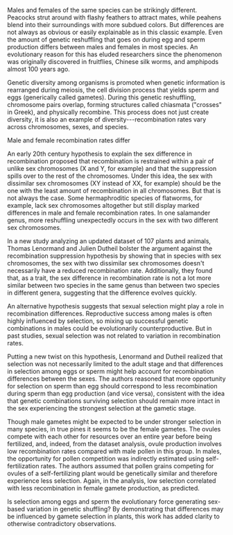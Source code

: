 Males and females of the same species can be strikingly different.
Peacocks strut around with flashy feathers to attract mates, while
peahens blend into their surroundings with more subdued colors. But
differences are not always as obvious or easily explainable as in this
classic example. Even the amount of genetic reshuffling that goes on
during egg and sperm production differs between males and females in
most species. An evolutionary reason for this has eluded researchers
since the phenomenon was originally discovered in fruitflies, Chinese
silk worms, and amphipods almost 100 years ago.

Genetic diversity among organisms is promoted when genetic information
is rearranged during meiosis, the cell division process that yields
sperm and eggs (generically called gametes). During this genetic
reshuffling, chromosome pairs overlap, forming structures called
chiasmata ("crosses" in Greek), and physically recombine. This process
does not just create diversity, it is also an example of
diversity---recombination rates vary across chromosomes, sexes, and
species.

Male and female recombination rates differ

An early 20th century hypothesis to explain the sex difference in
recombination proposed that recombination is restrained within a pair of
unlike sex chromosomes (X and Y, for example) and that the suppression
spills over to the rest of the chromosomes. Under this idea, the sex
with dissimilar sex chromosomes (XY instead of XX, for example) should
be the one with the least amount of recombination in all chromosomes.
But that is not always the case. Some hermaphroditic species of
flatworms, for example, lack sex chromosomes altogether but still
display marked differences in male and female recombination rates. In
one salamander genus, more reshuffling unexpectedly occurs in the sex
with two different sex chromosomes.

In a new study analyzing an updated dataset of 107 plants and animals,
Thomas Lenormand and Julien Dutheil bolster the argument against the
recombination suppression hypothesis by showing that in species with sex
chromosomes, the sex with two dissimilar sex chromosomes doesn\'t
necessarily have a reduced recombination rate. Additionally, they found
that, as a trait, the sex difference in recombination rate is not a lot
more similar between two species in the same genus than between two
species in different genera, suggesting that the difference evolves
quickly.

An alternative hypothesis suggests that sexual selection might play a
role in recombination differences. Reproductive success among males is
often highly influenced by selection, so mixing up successful genetic
combinations in males could be evolutionarily counterproductive. But in
past studies, sexual selection was not related to variation in
recombination rates.

Putting a new twist on this hypothesis, Lenormand and Dutheil realized
that selection was not necessarily limited to the adult stage and that
differences in selection among eggs or sperm might help account for
recombination differences between the sexes. The authors reasoned that
more opportunity for selection on sperm than egg should correspond to
less recombination during sperm than egg production (and vice versa),
consistent with the idea that genetic combinations surviving selection
should remain more intact in the sex experiencing the strongest
selection at the gametic stage.

Though male gametes might be expected to be under stronger selection in
many species, in true pines it seems to be the female gametes. The
ovules compete with each other for resources over an entire year before
being fertilized, and, indeed, from the dataset analysis, ovule
production involves low recombination rates compared with male pollen in
this group. In males, the opportunity for pollen competition was
indirectly estimated using self-fertilization rates. The authors assumed
that pollen grains competing for ovules of a self-fertilizing plant
would be genetically similar and therefore experience less selection.
Again, in the analysis, low selection correlated with less recombination
in female gamete production, as predicted.

Is selection among eggs and sperm the evolutionary force generating
sex-based variation in genetic shuffling? By demonstrating that
differences may be influenced by gamete selection in plants, this work
has added clarity to otherwise contradictory observations.
